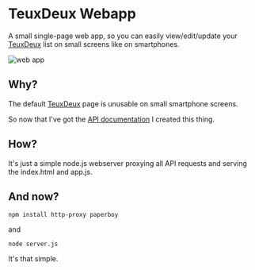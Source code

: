 # TeuxDeux Webapp 

A small single-page web app, so you can easily view/edit/update your [TeuxDeux][] list on small screens like on smartphones.

![web app](http://files.expertura.de/pub/2011-05-29-teuxdeux-mobile-webapp-working.png)

## Why?

The default [TeuxDeux][] page is unusable on small smartphone screens.

So now that I've got the [API documentation][apiwiki] I created this thing.

## How?

It's just a simple node.js webserver proxying all API requests and serving the index.html and app.js.


## And now?

    npm install http-proxy paperboy

and 

    node server.js

It's that simple.



[teuxdeux]: http://teuxdeux.com/
[apiwiki]: https://github.com/badboy/teuxdeux/wiki/API
